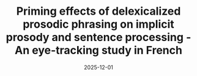 ---
title: "Priming effects of delexicalized prosodic phrasing on implicit prosody and sentence processing - An eye-tracking study in French"
collection: publications
permalink: /publication/2025-12-01-bevivino-bap-2025
date: 2025-12-01
venue: 'in prep'
citation: '<strong>Bevivino, D</strong>., Hemforth, B., &amp; Turco, G. Priming effects of delexicalized prosodic phrasing on implicit prosody and sentence processing - An eye-tracking study in French [pre-registered at https://doi.org/10.17605/OSF.IO/SY5UW and at https://doi.org/10.17605/OSF.IO/9QP6K]'
category: inprogress
---